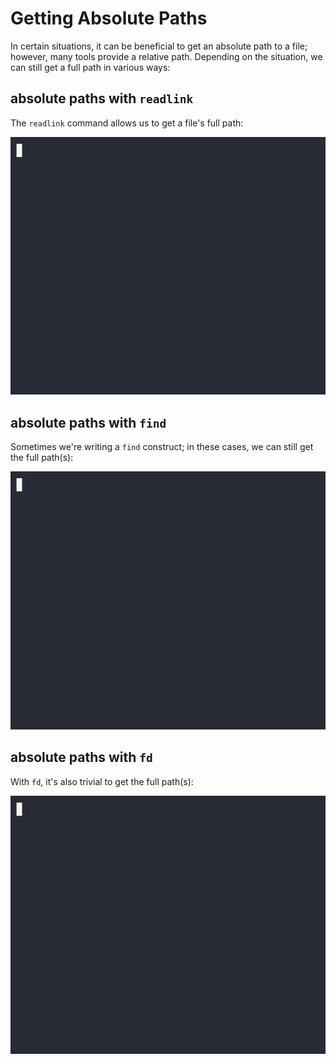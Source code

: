 # Getting Absolute Paths

In certain situations, it can be beneficial to get an absolute path to a file; however, many tools provide a relative path. Depending on the situation, we can still get a full path in various ways:

## absolute paths with `readlink`

The `readlink` command allows us to get a file's full path:

![absolute-path-with-readlink](../assets/absolute-path-readlink.gif)

## absolute paths with `find`

Sometimes we're writing a `find` construct; in these cases, we can still get the full path(s):

![absolute-path-with-find](../assets/absolute-path-find.gif)

## absolute paths with `fd`

With `fd`, it's also trivial to get the full path(s):

![absolute-path-with-fd](../assets/absolute-path-fd.gif)